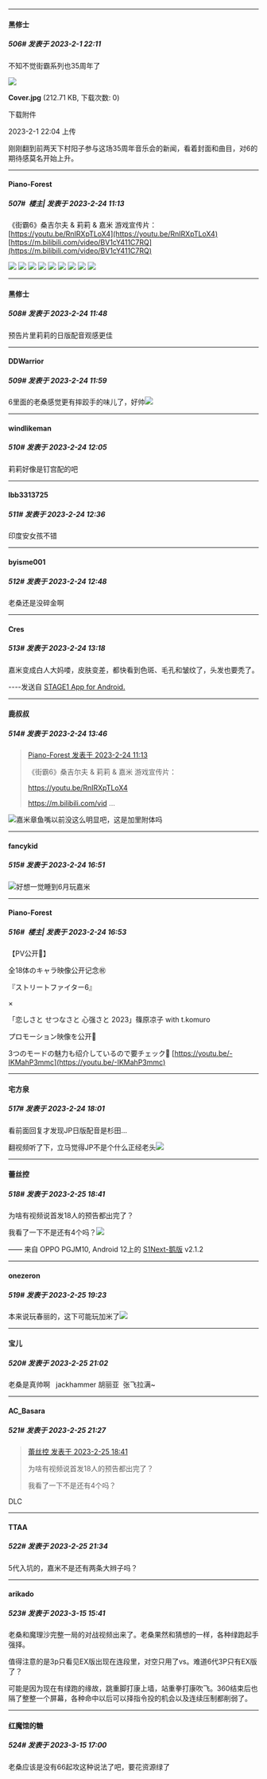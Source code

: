 
*****

####  黑修士  
##### 506#       发表于 2023-2-1 22:11

不知不觉街霸系列也35周年了

<img src="https://img.saraba1st.com/forum/202302/01/220404av555uvi68iuai3a.jpg" referrerpolicy="no-referrer">

<strong>Cover.jpg</strong> (212.71 KB, 下载次数: 0)

下载附件

2023-2-1 22:04 上传

刚刚翻到前两天下村阳子参与这场35周年音乐会的新闻，看着封面和曲目，对6的期待感莫名开始上升。

*****

####  Piano-Forest  
##### 507#         楼主| 发表于 2023-2-24 11:13

《街霸6》桑吉尔夫 &amp; 莉莉 &amp; 嘉米 游戏宣传片：
[https://youtu.be/RnIRXpTLoX4](https://youtu.be/RnIRXpTLoX4)
[https://m.bilibili.com/video/BV1cY411C7RQ](https://m.bilibili.com/video/BV1cY411C7RQ)

<img src="https://p.sda1.dev/10/92321d2044feedb0a91a170f7da67281/zangief.png" referrerpolicy="no-referrer">
<img src="https://p.sda1.dev/10/387e9076274ec2335d1e7aa22555bac0/lily.png" referrerpolicy="no-referrer">
<img src="https://p.sda1.dev/10/5ff99fe9b267d336eff0be342df25ddf/cammy.png" referrerpolicy="no-referrer">
<img src="https://p.sda1.dev/10/675dfde2596cb96c1ff49cabf77fc17b/Street-Fighter-6_2023_02-23-23_025.jpg" referrerpolicy="no-referrer">
<img src="https://p.sda1.dev/10/e7caff62d3d5f3c5a9b531150f9aad07/Street-Fighter-6_2023_02-23-23_026.jpg" referrerpolicy="no-referrer">
<img src="https://p.sda1.dev/10/197225e963edf9a8be59f5e06dff3a0f/Street-Fighter-6_2023_02-23-23_023.jpg" referrerpolicy="no-referrer">
<img src="https://p.sda1.dev/10/edeb0d27bb032d81c529158c842a5ae8/Street-Fighter-6_2023_02-23-23_024.jpg" referrerpolicy="no-referrer">
<img src="https://p.sda1.dev/10/84c4951a855c6b190be1eab40e918ddc/Street-Fighter-6_2023_02-23-23_021.jpg" referrerpolicy="no-referrer">
<img src="https://p.sda1.dev/10/39c23e0374d92683d5e842ff3f09dfde/Street-Fighter-6_2023_02-23-23_020.jpg" referrerpolicy="no-referrer">


*****

####  黑修士  
##### 508#       发表于 2023-2-24 11:48

预告片里莉莉的日版配音观感更佳


*****

####  DDWarrior  
##### 509#       发表于 2023-2-24 11:59

6里面的老桑感觉更有摔跤手的味儿了，好帅<img src="https://static.saraba1st.com/image/smiley/face2017/080.png" referrerpolicy="no-referrer">


*****

####  windlikeman  
##### 510#       发表于 2023-2-24 12:05

莉莉好像是钉宫配的吧


*****

####  lbb3313725  
##### 511#       发表于 2023-2-24 12:36

印度安女孩不错


*****

####  byisme001  
##### 512#       发表于 2023-2-24 12:48

老桑还是没碎金啊


*****

####  Cres  
##### 513#       发表于 2023-2-24 13:18

嘉米变成白人大妈喽，皮肤变差，都快看到色斑、毛孔和皱纹了，头发也要秃了。

----发送自 [STAGE1 App for Android.](http://stage1.5j4m.com/?1.37)


*****

####  鹿叔叔  
##### 514#       发表于 2023-2-24 13:46

<blockquote><a href="httphttps://bbs.saraba1st.com/2b/forum.php?mod=redirect&amp;goto=findpost&amp;pid=59868966&amp;ptid=2052498" target="_blank">Piano-Forest 发表于 2023-2-24 11:13</a>

《街霸6》桑吉尔夫 &amp; 莉莉 &amp; 嘉米 游戏宣传片：

https://youtu.be/RnIRXpTLoX4

https://m.bilibili.com/vid ...</blockquote>
<img src="https://static.saraba1st.com/image/smiley/face2017/018.png" referrerpolicy="no-referrer">嘉米章鱼嘴以前没这么明显吧，这是加里附体吗


*****

####  fancykid  
##### 515#       发表于 2023-2-24 16:51

<img src="https://static.saraba1st.com/image/smiley/face2017/074.png" referrerpolicy="no-referrer">好想一觉睡到6月玩嘉米


*****

####  Piano-Forest  
##### 516#         楼主| 发表于 2023-2-24 16:53

【PV公开🎥】

全18体のキャラ映像公开记念㊗️

『ストリートファイター6』 

× 

「恋しさと せつなさと 心强さと 2023」篠原凉子 with t.komuro

プロモーション映像を公开👏

3つのモードの魅力も绍介しているので要チェック👀 
[https://youtu.be/-IKMahP3mmc](https://youtu.be/-IKMahP3mmc)


*****

####  宅方泉  
##### 517#       发表于 2023-2-24 18:01

看前面回复才发现JP日版配音是杉田...

翻视频听了下，立马觉得JP不是个什么正经老头<img src="https://static.saraba1st.com/image/smiley/face2017/067.png" referrerpolicy="no-referrer">


*****

####  蕾丝控  
##### 518#       发表于 2023-2-25 18:41

为啥有视频说首发18人的预告都出完了？

我看了一下不是还有4个吗？<img src="https://static.saraba1st.com/image/smiley/face2017/003.png" referrerpolicy="no-referrer">

—— 来自 OPPO PGJM10, Android 12上的 [S1Next-鹅版](https://github.com/ykrank/S1-Next/releases) v2.1.2


*****

####  onezeron  
##### 519#       发表于 2023-2-25 19:23

本来说玩春丽的，这下可能玩加米了<img src="https://static.saraba1st.com/image/smiley/face2017/072.png" referrerpolicy="no-referrer">


*****

####  宝儿  
##### 520#       发表于 2023-2-25 21:02

老桑是真帅啊   jackhammer 胡丽亚  张飞拉满~


*****

####  AC_Basara  
##### 521#       发表于 2023-2-25 21:27

<blockquote><a href="httphttps://bbs.saraba1st.com/2b/forum.php?mod=redirect&amp;goto=findpost&amp;pid=59884900&amp;ptid=2052498" target="_blank">蕾丝控 发表于 2023-2-25 18:41</a>

为啥有视频说首发18人的预告都出完了？

我看了一下不是还有4个吗？</blockquote>
DLC


*****

####  TTAA  
##### 522#       发表于 2023-2-25 21:34

5代入坑的，嘉米不是还有两条大辫子吗？

*****

####  arikado  
##### 523#       发表于 2023-3-15 15:41

老桑和魔理沙完整一局的对战视频出来了。老桑果然和猜想的一样，各种绿跑起手强择。

值得注意的是3p只看见EX版出现在连段里，对空只用了vs。难道6代3P只有EX版了？

可能是因为现在有绿跑的缘故，跳重脚打康上墙，站重拳打康吹飞。360结束后也隔了整整一个屏幕，各种命中以后可以择指令投的机会以及连续压制都削弱了。


*****

####  红魔馆的糖  
##### 524#       发表于 2023-3-15 17:00

老桑应该是没有66起攻这种说法了吧，要花资源绿了

